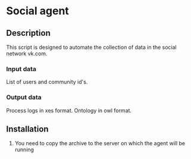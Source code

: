 # Social agent

## Description
This script is designed to automate the collection of data in the social network vk.com.

### Input data
List of users and community id's.

### Output data
Process logs in xes format.
Ontology in owl format.

## Installation
1. You need to copy the archive to the server on which the agent will be running
```sh

```